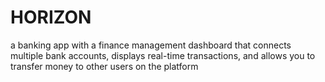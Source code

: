 # HORIZON

a banking app with a finance management dashboard that connects multiple bank accounts, displays real-time transactions, and allows you to transfer money to other users on the platform
